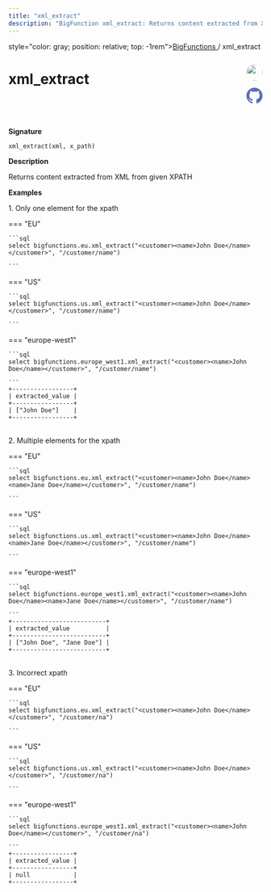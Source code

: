 ```yaml
---
title: "xml_extract"
description: "BigFunction xml_extract: Returns content extracted from XML from given XPATH"
---
```


<span>style="color: gray; position: relative; top: -1rem"><a href="..">BigFunctions </a> / xml_extract</span>

# xml_extract


<div style="position: relative; top: -4rem; margin-bottom:  -2rem; text-align: right; z-index: 9999;">
  
  <a href="https://www.linkedin.com/in/shivamsingh012/" title="Author: Shivam Singh" target="_blank">
    <img src="https://media.licdn.com/dms/image/D4D03AQERv0qwECH0DA/profile-displayphoto-shrink_200_200/0/1675233460732?e=1686182400&v=beta&t=HqngiSx5zd4llZStwf3L0k2T_pE8qvnEj7NguWNJTOo" width="32" style=" border-radius: 50% !important">
  </a>
  
  <a href="xml_extract.yaml" title="Edit on GitHub" target="_blank"><svg xmlns="http://www.w3.org/2000/svg" width="32" height="32" viewBox="0 0 24 24"><path fill="#5d6cc0" d="M12 0c-6.626 0-12 5.373-12 12 0 5.302 3.438 9.8 8.207 11.387.599.111.793-.261.793-.577v-2.234c-3.338.726-4.033-1.416-4.033-1.416-.546-1.387-1.333-1.756-1.333-1.756-1.089-.745.083-.729.083-.729 1.205.084 1.839 1.237 1.839 1.237 1.07 1.834 2.807 1.304 3.492.997.107-.775.418-1.305.762-1.604-2.665-.305-5.467-1.334-5.467-5.931 0-1.311.469-2.381 1.236-3.221-.124-.303-.535-1.524.117-3.176 0 0 1.008-.322 3.301 1.23.957-.266 1.983-.399 3.003-.404 1.02.005 2.047.138 3.006.404 2.291-1.552 3.297-1.23 3.297-1.23.653 1.653.242 2.874.118 3.176.77.84 1.235 1.911 1.235 3.221 0 4.609-2.807 5.624-5.479 5.921.43.372.823 1.102.823 2.222v3.293c0 .319.192.694.801.576 4.765-1.589 8.199-6.086 8.199-11.386 0-6.627-5.373-12-12-12z"/></svg></a>
</div>



**Signature** 
```
xml_extract(xml, x_path)
```

**Description**

Returns content extracted from XML from given XPATH





**Examples**



<span style="color: var(--md-typeset-a-color);">1. Only one element for the xpath</span>









=== "EU"

    ```sql
    select bigfunctions.eu.xml_extract("<customer><name>John Doe</name></customer>", "/customer/name")
    
    ```




=== "US"

    ```sql
    select bigfunctions.us.xml_extract("<customer><name>John Doe</name></customer>", "/customer/name")
    
    ```




=== "europe-west1"

    ```sql
    select bigfunctions.europe_west1.xml_extract("<customer><name>John Doe</name></customer>", "/customer/name")
    
    ```









<pre style="margin-top: -1rem;">
<code style="padding-top: 0px; padding-bottom: 0px;">+-----------------+
| extracted_value |
+-----------------+
| [&#34;John Doe&#34;]    |
+-----------------+
</code>
</pre>









<span style="color: var(--md-typeset-a-color);">2. Multiple elements for the xpath</span>









=== "EU"

    ```sql
    select bigfunctions.eu.xml_extract("<customer><name>John Doe</name><name>Jane Doe</name></customer>", "/customer/name")
    
    ```




=== "US"

    ```sql
    select bigfunctions.us.xml_extract("<customer><name>John Doe</name><name>Jane Doe</name></customer>", "/customer/name")
    
    ```




=== "europe-west1"

    ```sql
    select bigfunctions.europe_west1.xml_extract("<customer><name>John Doe</name><name>Jane Doe</name></customer>", "/customer/name")
    
    ```









<pre style="margin-top: -1rem;">
<code style="padding-top: 0px; padding-bottom: 0px;">+--------------------------+
| extracted_value          |
+--------------------------+
| [&#34;John Doe&#34;, &#34;Jane Doe&#34;] |
+--------------------------+
</code>
</pre>









<span style="color: var(--md-typeset-a-color);">3. Incorrect xpath</span>









=== "EU"

    ```sql
    select bigfunctions.eu.xml_extract("<customer><name>John Doe</name></customer>", "/customer/na")
    
    ```




=== "US"

    ```sql
    select bigfunctions.us.xml_extract("<customer><name>John Doe</name></customer>", "/customer/na")
    
    ```




=== "europe-west1"

    ```sql
    select bigfunctions.europe_west1.xml_extract("<customer><name>John Doe</name></customer>", "/customer/na")
    
    ```









<pre style="margin-top: -1rem;">
<code style="padding-top: 0px; padding-bottom: 0px;">+-----------------+
| extracted_value |
+-----------------+
| null            |
+-----------------+
</code>
</pre>









